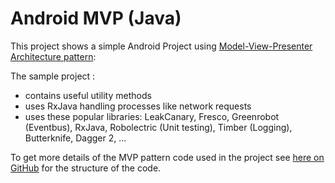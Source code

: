 # Android MVP (Java)

This project shows a simple Android Project using [Model-View-Presenter Architecture pattern](https://github.com/hilfritz/Android-HBMvp/tree/development/mvp-framework):


The sample project :
 * contains useful utility methods
 * uses RxJava handling processes like network requests
 * uses these popular libraries: LeakCanary, Fresco, Greenrobot (Eventbus), RxJava, Robolectric (Unit testing), Timber (Logging), Butterknife, Dagger 2, ...

To get more details of the MVP pattern code used in the project see [here on GitHub](https://github.com/hilfritz/Android-HBMvp/tree/development/mvp-framework) for the structure of the code.
